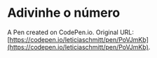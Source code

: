 # Adivinhe o número

A Pen created on CodePen.io. Original URL: [https://codepen.io/leticiaschmitt/pen/PoVJmKb](https://codepen.io/leticiaschmitt/pen/PoVJmKb).

